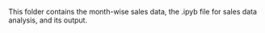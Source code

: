 This folder contains the month-wise sales data, the .ipyb file for sales data analysis, and its output.
